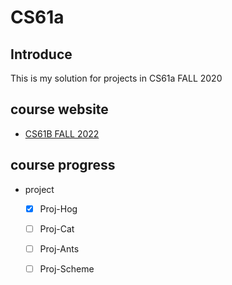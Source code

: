 # CS61a

## Introduce

This is my solution for projects in CS61a FALL 2020

## course website

- [CS61B FALL 2022](https://inst.eecs.berkeley.edu/~cs61a/fa20/)

## course progress

- project
  - [x] Proj-Hog
  - [ ] Proj-Cat
  - [ ] Proj-Ants
  - [ ] Proj-Scheme

